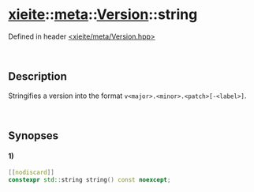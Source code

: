 # [xieite](../../xieite.md)\:\:[meta](../../meta.md)\:\:[Version](../Version.md)\:\:string
Defined in header [<xieite/meta/Version.hpp>](../../../include/xieite/meta/Version.hpp)

&nbsp;

## Description
Stringifies a version into the format `v<major>.<minor>.<patch>[-<label>]`.

&nbsp;

## Synopses
#### 1)
```cpp
[[nodiscard]]
constexpr std::string string() const noexcept;
```
